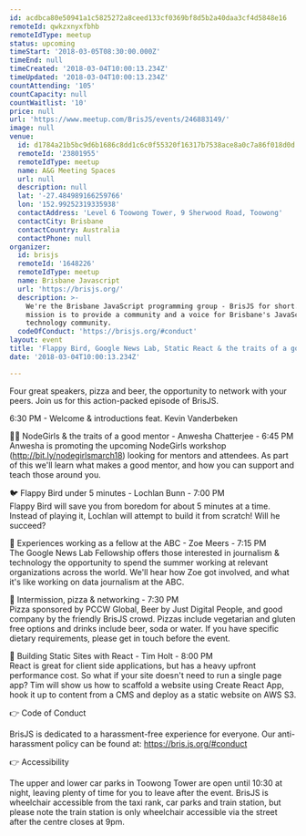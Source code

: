 ```yaml
---
id: acdbca80e50941a1c5825272a8ceed133cf0369bf8d5b2a40daa3cf4d5848e16
remoteId: qwkzxnyxfbhb
remoteIdType: meetup
status: upcoming
timeStart: '2018-03-05T08:30:00.000Z'
timeEnd: null
timeCreated: '2018-03-04T10:00:13.234Z'
timeUpdated: '2018-03-04T10:00:13.234Z'
countAttending: '105'
countCapacity: null
countWaitlist: '10'
price: null
url: 'https://www.meetup.com/BrisJS/events/246883149/'
image: null
venue:
  id: d1784a21b5bc9d6b1686c8dd1c6c0f55320f16317b7538ace8a0c7a86f018d0d
  remoteId: '23801955'
  remoteIdType: meetup
  name: A&G Meeting Spaces
  url: null
  description: null
  lat: '-27.484989166259766'
  lon: '152.99252319335938'
  contactAddress: 'Level 6 Toowong Tower, 9 Sherwood Road, Toowong'
  contactCity: Brisbane
  contactCountry: Australia
  contactPhone: null
organizer:
  id: brisjs
  remoteId: '1648226'
  remoteIdType: meetup
  name: Brisbane Javascript
  url: 'https://brisjs.org/'
  description: >-
    We're the Brisbane JavaScript programming group - BrisJS for short. Our
    mission is to provide a community and a voice for Brisbane's JavaScript
    technology community.
  codeOfConduct: 'https://brisjs.org/#conduct'
layout: event
title: 'Flappy Bird, Google News Lab, Static React & the traits of a good mentor'
date: '2018-03-04T10:00:13.234Z'

---
```

<p>Four great speakers, pizza and beer, the opportunity to network with your peers. Join us for this action-packed episode of BrisJS.</p> <p>6:30 PM - Welcome &amp; introductions feat. Kevin Vanderbeken</p> <p>👩‍💻 NodeGirls &amp; the traits of a good mentor - Anwesha Chatterjee - 6:45 PM<br/>Anwesha is promoting the upcoming NodeGirls workshop (<a href="http://bit.ly/nodegirlsmarch18" class="linkified">http://bit.ly/nodegirlsmarch18</a>) looking for mentors and attendees. As part of this we'll learn what makes a good mentor, and how you can support and teach those around you.</p> <p>🐦 Flappy Bird under 5 minutes - Lochlan Bunn - 7:00 PM<br/>Flappy Bird will save you from boredom for about 5 minutes at a time. Instead of playing it, Lochlan will attempt to build it from scratch! Will he succeed?</p> <p>📰 Experiences working as a fellow at the ABC - Zoe Meers - 7:15 PM<br/>The Google News Lab Fellowship offers those interested in journalism &amp; technology the opportunity to spend the summer working at relevant organizations across the world. We'll hear how Zoe got involved, and what it's like working on data journalism at the ABC.</p> <p>🍻 Intermission, pizza &amp; networking - 7:30 PM<br/>Pizza sponsored by PCCW Global, Beer by Just Digital People, and good company by the friendly BrisJS crowd. Pizzas include vegetarian and gluten free options and drinks include beer, soda or water. If you have specific dietary requirements, please get in touch before the event.</p> <p>🚧 Building Static Sites with React - Tim Holt - 8:00 PM<br/>React is great for client side applications, but has a heavy upfront performance cost. So what if your site doesn't need to run a single page app? Tim will show us how to scaffold a website using Create React App, hook it up to content from a CMS and deploy as a static website on AWS S3.</p> <p>👉 Code of Conduct</p> <p>BrisJS is dedicated to a harassment-free experience for everyone. Our anti-harassment policy can be found at: <a href="https://bris.js.org/#conduct" class="linkified">https://bris.js.org/#conduct</a></p> <p>👉 Accessibility</p> <p>The upper and lower car parks in Toowong Tower are open until 10:30 at night, leaving plenty of time for you to leave after the event. BrisJS is wheelchair accessible from the taxi rank, car parks and train station, but please note the train station is only wheelchair accessible via the street after the centre closes at 9pm.</p>
